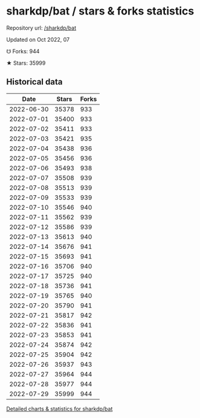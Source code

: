 # sharkdp/bat / stars & forks statistics

Repository url: [/sharkdp/bat](https://github.com/sharkdp/bat)

Updated on Oct 2022, 07

☋ Forks: 944

★ Stars: 35999

## Historical data
| Date | Stars | Forks |
|------|-------|-------|
| 2022-06-30 | 35378 | 933 | 
| 2022-07-01 | 35400 | 933 | 
| 2022-07-02 | 35411 | 933 | 
| 2022-07-03 | 35421 | 935 | 
| 2022-07-04 | 35438 | 936 | 
| 2022-07-05 | 35456 | 936 | 
| 2022-07-06 | 35493 | 938 | 
| 2022-07-07 | 35508 | 939 | 
| 2022-07-08 | 35513 | 939 | 
| 2022-07-09 | 35533 | 939 | 
| 2022-07-10 | 35546 | 940 | 
| 2022-07-11 | 35562 | 939 | 
| 2022-07-12 | 35586 | 939 | 
| 2022-07-13 | 35613 | 940 | 
| 2022-07-14 | 35676 | 941 | 
| 2022-07-15 | 35693 | 941 | 
| 2022-07-16 | 35706 | 940 | 
| 2022-07-17 | 35725 | 940 | 
| 2022-07-18 | 35736 | 941 | 
| 2022-07-19 | 35765 | 940 | 
| 2022-07-20 | 35790 | 941 | 
| 2022-07-21 | 35817 | 942 | 
| 2022-07-22 | 35836 | 941 | 
| 2022-07-23 | 35853 | 941 | 
| 2022-07-24 | 35874 | 942 | 
| 2022-07-25 | 35904 | 942 | 
| 2022-07-26 | 35937 | 943 | 
| 2022-07-27 | 35964 | 944 | 
| 2022-07-28 | 35977 | 944 | 
| 2022-07-29 | 35999 | 944 | 


[Detailed charts & statistics for sharkdp/bat](https://reviewgithub.com/rep/sharkdp/bat)
